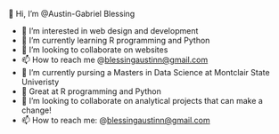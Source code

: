 👋 Hi, I’m @Austin-Gabriel Blessing
- 👀 I’m interested in web design and development
- 🌱 I’m currently learning R programming and Python
- 💞️ I’m looking to collaborate on websites
- 📫 How to reach me @blessingaustinn@gmail.com
- 👀 I’m currently pursing a Masters in Data Science at Montclair State Univeristy
- 🌱 Great at R programming and Python
- 💞️ I’m looking to collaborate on analytical projects that can make a change!
- 📫 How to reach me: @blessingaustinn@gmail.com
